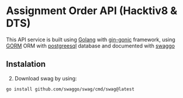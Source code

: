 # Assignment Order API (Hacktiv8 & DTS)


This API service is built using [Golang](https://go.dev/) with [gin-gonic](https://gin-gonic.com/) framework, using [GORM](https://gorm.io/) ORM with [postgreesql](https://www.postgresql.org/) database and documented with [swaggo](https://github.com/swaggo/swag)

## Instalation

2. Download swag by using:
```sh
go install github.com/swaggo/swag/cmd/swag@latest
```
